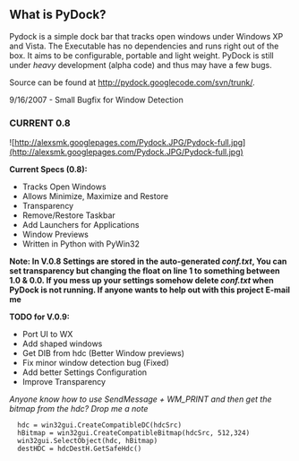 ## What is PyDock? ##
Pydock is a simple dock bar that tracks open windows under Windows XP and Vista. The Executable has no dependencies and runs right out of the box. It aims to be configurable, portable and light weight. PyDock is still under _heavy_ development (alpha code) and thus may have a few bugs.

Source can be found at http://pydock.googlecode.com/svn/trunk/.

9/16/2007 - Small Bugfix for Window Detection

### CURRENT 0.8 ###
![http://alexsmk.googlepages.com/Pydock.JPG/Pydock-full.jpg](http://alexsmk.googlepages.com/Pydock.JPG/Pydock-full.jpg)

**Current Specs (0.8):**

  * Tracks Open Windows
  * Allows Minimize, Maximize and Restore
  * Transparency
  * Remove/Restore Taskbar
  * Add Launchers for Applications
  * Window Previews
  * Written in Python with PyWin32


**Note: In V.0.8 Settings are stored in the auto-generated _conf.txt_, You can set transparency but changing the float on line 1 to something between 1.0 & 0.0. If you mess up your settings somehow delete _conf.txt_ when PyDock is not running. If anyone wants to help out with this project E-mail me**

**TODO for V.0.9:**
  * Port UI to WX
  * Add shaped windows
  * Get DIB from hdc (Better Window previews)
  * Fix minor window detection bug (Fixed)
  * Add better Settings Configuration
  * Improve Transparency

_Anyone know how to use SendMessage + WM\_PRINT and then get the bitmap from the hdc? Drop me a note_

```
  hdc = win32gui.CreateCompatibleDC(hdcSrc)
  hBitmap = win32gui.CreateCompatibleBitmap(hdcSrc, 512,324)
  win32gui.SelectObject(hdc, hBitmap)
  destHDC = hdcDestH.GetSafeHdc()
```